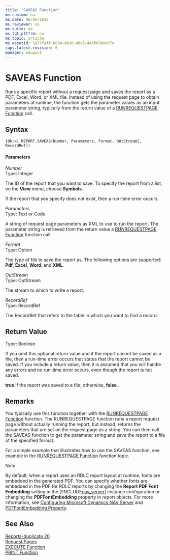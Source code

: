 ```yaml
---
title: "SAVEAS Function"
ms.custom: na
ms.date: 06/05/2016
ms.reviewer: na
ms.suite: na
ms.tgt_pltfrm: na
ms.topic: article
ms.assetid: 3a77faff-8804-4b90-aba5-445b03debc7a
caps.latest.revision: 6
manager: edupont
---
```

# SAVEAS Function
Runs a specific report without a request page and saves the report as a PDF, Excel, Word, or XML file. Instead of using the request page to obtain parameters at runtime, the function gets the parameter values as an input parameter string, typically from the return value of a [RUNREQUESTPAGE Function](../dynamics-nav/RUNREQUESTPAGE-Function.md) call.  
  
## Syntax  
  
```  
[Ok:=] REPORT.SAVEAS(Number, Parameters, Format, OutStream[, RecordRef])  
```  
  
#### Parameters  
 *Number*  
 Type: Integer  
  
 The ID of the report that you want to save. To specify the report from a list, on the **View** menu, choose **Symbols**.  
  
 If the report that you specify does not exist, then a run\-time error occurs.  
  
 *Parameters*  
 Type: Text or Code  
  
 A string of request page parameters as XML to use to run the report. The parameter string is retrieved from the return value a [RUNREQUESTPAGE Function](../dynamics-nav/RUNREQUESTPAGE-Function.md) function call.  
  
 *Format*  
 Type: Option  
  
 The type of file to save the report as. The following options are supported: **Pdf**, **Excel**, **Word**, and **XML**.  
  
 *OutStream*  
 Type: OutStream  
  
 The stream to which to write a report.  
  
 *RecordRef*  
 Type: RecordRef  
  
 The RecordRef that refers to the table in which you want to find a record.  
  
## Return Value  
 Type: Boolean  
  
 If you omit this optional return value and if the report cannot be saved as a file, then a run\-time error occurs that states that the report cannot be saved. If you include a return value, then it is assumed that you will handle any errors and no run\-time error occurs, even though the report is not saved.  
  
 **true** if the report was saved to a file; otherwise, **false**.  
  
## Remarks  
 You typically use this function together with the [RUNREQUESTPAGE Function](../dynamics-nav/RUNREQUESTPAGE-Function.md) function. The RUNREQUESTPAGE function runs a report request page without actually running the report, but instead, returns the parameters that are set on the request page as a string. You can then call the SAVEAS function to get the parameter string and save the report to a file of the specified format.  
  
 For a simple example that illustrates how to use the SAVEAS function, see example in the [RUNREQUESTPAGE Function](../dynamics-nav/RUNREQUESTPAGE-Function.md) function topic.  
  
> [!NOTE]  
>  By default, when a report uses an RDLC report layout at runtime, fonts are embedded in the generated PDF. You can specify whether fonts are embedded in the PDF for RDLC reports by changing the **Report PDF Font Embedding** setting in the [!INCLUDE[nav_server](../dynamics-nav/includes/nav_server_md.md)] instance configuration or changing the **PDFFontEmbedding** property in report objects. For more information, see [Configuring Microsoft Dynamics NAV Server](../dynamics-nav/Configuring-Microsoft-Dynamics-NAV-Server.md) and [PDFFontEmbedding Property](../dynamics-nav/PDFFontEmbedding-Property.md).  
  
## See Also  
 [Reports\-duplicate 20](../dynamics-nav/Reports-duplicate-20.md)   
 [Request Pages](../dynamics-nav/Request-Pages.md)   
 [EXECUTE Function](../dynamics-nav/EXECUTE-Function.md)   
 [PRINT Function](../dynamics-nav/PRINT-Function.md)